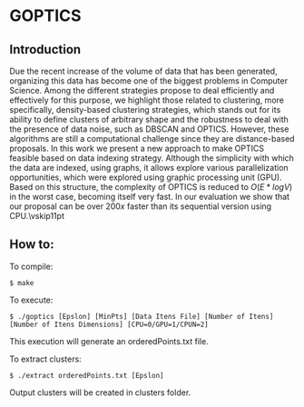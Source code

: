 # GOPTICS

## Introduction

Due the recent increase of the volume of data that has been generated, organizing this data has become one of the biggest problems in Computer Science. Among the different strategies propose to deal efficiently and effectively for this purpose, we highlight those related to clustering, more specifically, density-based clustering strategies, which stands out for its ability to define clusters of arbitrary shape and the robustness to deal with the presence of data noise, such as DBSCAN and OPTICS. However, these algorithms are still a computational challenge since they are distance-based proposals. In this work we present a new approach to make OPTICS feasible based on data indexing strategy. Although the simplicity with which the data are indexed, using graphs, it allows explore various parallelization opportunities, which were explored using graphic processing unit (GPU). Based on this structure, the complexity of OPTICS is reduced to $O(E*logV)$ in the worst case, becoming itself very fast. In our evaluation we show that our proposal can be over $200x$ faster than its sequential version using CPU.\vskip11pt

## How to:

To compile:
```
$ make
```

To execute:
```
$ ./goptics [Epslon] [MinPts] [Data Itens File] [Number of Itens] [Number of Itens Dimensions] [CPU=0/GPU=1/CPUN=2]
```
This execution will generate an orderedPoints.txt file.

To extract clusters:
```
$ ./extract orderedPoints.txt [Epslon]
```
Output clusters will be created in clusters folder.

